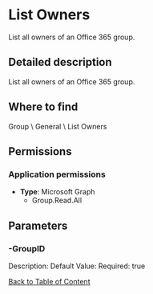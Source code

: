 # List Owners

List all owners of an Office 365 group.

## Detailed description
List all owners of an Office 365 group.

## Where to find
Group \ General \ List Owners

## Permissions
### Application permissions
- **Type**: Microsoft Graph
  - Group.Read.All


## Parameters
### -GroupID
Description: 
Default Value: 
Required: true


[Back to Table of Content](../../../README.md)

